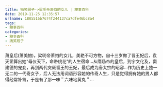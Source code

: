 ```yaml
---
title: 搞笑段子->梁明帝萧岿的女儿 | 糗事百科
date: 2019-11-25 12:35:57
urlname: 1805516b7674f244137ca7dfe46bc8a4
tags: 
- 糗事百科
categories:
- 糗事百科
- 搞笑段子
---
```

萧皇后(萧美娘)，梁明帝萧岿的女儿，美艳不可方物，自十三岁做了晋王妃后，袁天罡算出她“母仪天下，命帯桃花”的人生宿命…从隋炀帝的皇后，到宇文化及，窦建德的宠妾，再到两代突厥番王的王妃，最后成为唐太宗的昭容…作为历史上独一无二的一代奇女子，后人无法用词语形容她的传奇人生，只是觉得拥有她的男人都得经常补肾，于是有了那一味＂六味地黄丸＂…


